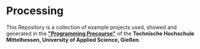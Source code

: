 # Processing

This Repository is a collection of example projects used, showed and generated in the **["Programming Precourse"](https://homepages.thm.de/~jczk72/html/precourses.html)** of the **Technische Hochschule Mittelhessen, University of Applied Science, Gießen**.
